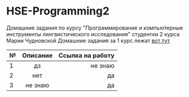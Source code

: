 # HSE-Programming2
Домашние задания по курсу "Программирование и компьютерные инструменты лингвистического исследования" студентки 2 курса Марии Чудновской
Домашние задания за 1 курс лежат [вот тут](https://github.com/kayajiva/HSE-Programming1)

№|Описание|Ссылка на работу
---|:---:|---:
1|дз|не знаю
2|нет|да
3|не знаю|да
